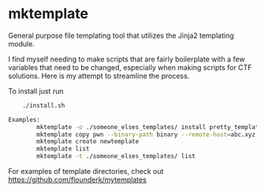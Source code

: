 # mktemplate
General purpose file templating tool that utilizes the Jinja2 templating module.

I find myself needing to make scripts that are fairly boilerplate with a few variables that need to be changed, especially when making scripts for CTF solutions. Here is my attempt to streamline the process.


To install just run
```bash
    ./install.sh
```


```bash
Examples:
        mktemplate -o ./someone_elses_templates/ install pretty_template1 pretty_template2
        mktemplate copy pwn --binary-path binary --remote-host=abc.xyz
        mktemplate create newtemplate
        mktemplate list
        mktemplate -t ./someone_elses_templates/ list
```

For examples of template directories, check out https://github.com/flounderk/mytemplates


